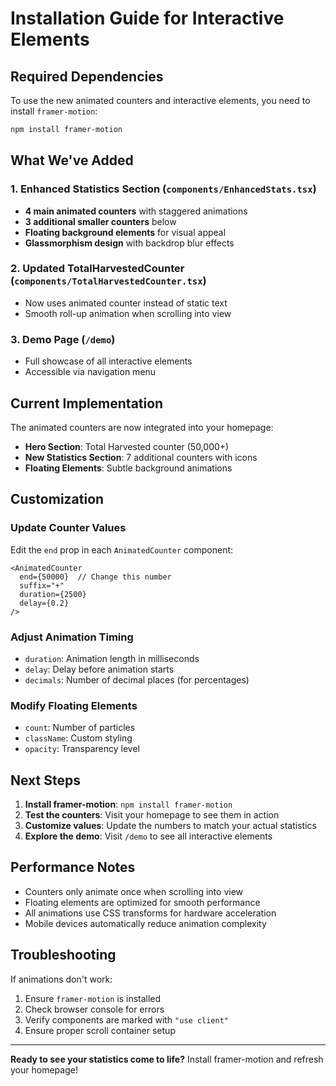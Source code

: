 # Installation Guide for Interactive Elements

## Required Dependencies

To use the new animated counters and interactive elements, you need to install `framer-motion`:

```bash
npm install framer-motion
```

## What We've Added

### 1. **Enhanced Statistics Section** (`components/EnhancedStats.tsx`)
- **4 main animated counters** with staggered animations
- **3 additional smaller counters** below
- **Floating background elements** for visual appeal
- **Glassmorphism design** with backdrop blur effects

### 2. **Updated TotalHarvestedCounter** (`components/TotalHarvestedCounter.tsx`)
- Now uses animated counter instead of static text
- Smooth roll-up animation when scrolling into view

### 3. **Demo Page** (`/demo`)
- Full showcase of all interactive elements
- Accessible via navigation menu

## Current Implementation

The animated counters are now integrated into your homepage:

- **Hero Section**: Total Harvested counter (50,000+)
- **New Statistics Section**: 7 additional counters with icons
- **Floating Elements**: Subtle background animations

## Customization

### Update Counter Values
Edit the `end` prop in each `AnimatedCounter` component:

```tsx
<AnimatedCounter 
  end={50000}  // Change this number
  suffix="+" 
  duration={2500}
  delay={0.2}
/>
```

### Adjust Animation Timing
- `duration`: Animation length in milliseconds
- `delay`: Delay before animation starts
- `decimals`: Number of decimal places (for percentages)

### Modify Floating Elements
- `count`: Number of particles
- `className`: Custom styling
- `opacity`: Transparency level

## Next Steps

1. **Install framer-motion**: `npm install framer-motion`
2. **Test the counters**: Visit your homepage to see them in action
3. **Customize values**: Update the numbers to match your actual statistics
4. **Explore the demo**: Visit `/demo` to see all interactive elements

## Performance Notes

- Counters only animate once when scrolling into view
- Floating elements are optimized for smooth performance
- All animations use CSS transforms for hardware acceleration
- Mobile devices automatically reduce animation complexity

## Troubleshooting

If animations don't work:
1. Ensure `framer-motion` is installed
2. Check browser console for errors
3. Verify components are marked with `"use client"`
4. Ensure proper scroll container setup

---

**Ready to see your statistics come to life?** Install framer-motion and refresh your homepage! 